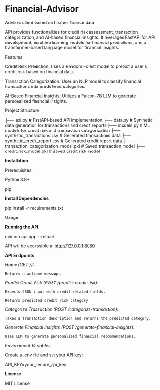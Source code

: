 # Financial-Advisor
Advises client based on his/her finance data

API provides functionalities for credit risk assessment, transaction categorization, and AI-based financial insights. It leverages FastAPI for API development, machine learning models for financial predictions, and a transformer-based language model for financial insights.

Features

Credit Risk Prediction: Uses a Random Forest model to predict a user's credit risk based on financial data.

Transaction Categorization: Uses an NLP model to classify financial transactions into predefined categories.

AI-Based Financial Insights: Utilizes a Falcon-7B LLM to generate personalized financial insights.

Project Structure

├── api.py                # FastAPI-based API implementation
├── data.py               # Synthetic data generation for transactions and credit reports
├── models.py             # ML models for credit risk and transaction categorization
├── synthetic_transactions.csv  # Generated transactions data
├── synthetic_credit_report.csv # Generated credit report data
├── transaction_categorization_model.pkl  # Saved transaction model
├── credit_risk_model.pkl  # Saved credit risk model

**Installation**

  Prerequisites

  Python 3.8+

  pip

**Install Dependencies**

  pip install -r requirements.txt

Usage

**Running the API**

  uvicorn api:app --reload

API will be accessible at http://127.0.0.1:8080

**API Endpoints**

  *Home (GET /):*

    Returns a welcome message.

  *Predict Credit Risk (POST /predict-credit-risk):*

    Expects JSON input with credit-related fields.

    Returns predicted credit risk category.

  *Categorize Transaction (POST /categorize-transaction):*

    Takes a transaction description and returns the predicted category.

  *Generate Financial Insights (POST /generate-financial-insights):*

    Uses LLM to generate personalized financial recommendations.

*Environment Variables*

Create a .env file and set your API key:

  API_KEY=your_secure_api_key

**License**

  MIT License
